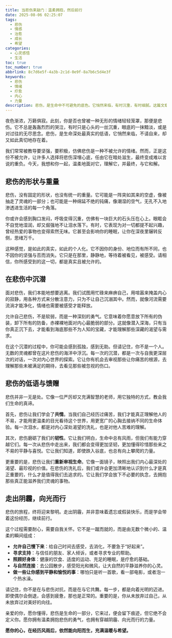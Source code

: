 ```yaml
---
title: 当悲伤来敲门：温柔拥抱，然后前行
date: 2025-08-06 02:25:07
tags:
  - 悲伤
  - 情感
  - 治愈
  - 成长
  - 希望
categories:
  - 心灵感悟
  - 生活
toc: true
toc_number: true
abbrlink: 8c7d6e5f-4a3b-2c1d-0e9f-8a7b6c5d4e3f
keywords:
  - 悲伤
  - 情绪
  - 疗愈
  - 内心
  - 力量
description: 悲伤，是生命中不可避免的底色。它悄然来临，有时沉重，有时细腻。这篇文章将带你走进悲伤的深处，学会温柔地拥抱它，理解它带来的馈赠，最终找到穿越阴霾、向光而行的力量。
---
```


夜色渐浓，万籁俱寂。此刻，你是否也曾被一种无形的情绪轻轻笼罩，那便是悲伤。它不总是轰轰烈烈的哭泣，有时只是心头的一丝沉重，眼底的一抹黯淡，或是对过往的无尽思念。悲伤，是生命深处最真实的低语，它悄然来临，不请自来，却又如此真切地存在着。

我们常常被教导要坚强，要积极，仿佛悲伤是一种不被允许的情绪。然而，正是这份不被允许，让许多人选择将悲伤深埋心底，任由它在暗处滋生，最终变成难以言说的重负。今天，我想和你一起，温柔地面对它，理解它，并最终，与它和解。

## 悲伤的形状与重量

悲伤，没有固定的形状，也没有统一的重量。它可能是一阵突如其来的空虚，像被抽走了灵魂的一部分；也可能是一种绵延不绝的钝痛，像潮湿的空气，无孔不入地渗透进生活的每一个角落。

你或许会感到胸口发闷，呼吸变得沉重，仿佛有一块巨大的石头压在心上。眼眶会不自觉地湿润，却又倔强地不让泪水落下。有时，它表现为对一切都提不起兴趣，曾经热爱的事物也变得索然无味。它甚至会影响你的睡眠，让你在深夜里辗转反侧，思绪万千。

这种感觉，是如此的真实，如此的个人化。它不因你的身份、地位而有所不同，也不因你的坚强与否而消失。它只是在那里，静静地，等待着被看见，被感受。请相信，你所感受到的这一切，都是真实且被允许的。

## 在悲伤中沉潜

面对悲伤，我们本能地想要逃离。我们试图用忙碌来麻痹自己，用喧嚣来掩盖内心的寂静，用各种方式来分散注意力，只为不让自己沉溺其中。然而，就像河流需要流淌才能净化，情绪也需要被感受才能释放。

允许自己悲伤，不是软弱，而是一种深刻的勇气。它意味着你愿意放下所有的伪装，卸下所有的防备，赤裸裸地面对内心最脆弱的部分。这就像潜入深海，只有当你真正沉下去，才能看到海底那些不为人知的宝藏，才能理解那些深藏的渴望与需求。

在这个沉潜的过程中，你可能会感到孤独，感到无助。但请记住，你不是一个人。无数的灵魂都曾在这片悲伤的海洋中浮沉。每一次的沉潜，都是一次与自我更深层次的对话，一次对内心世界的探索。它让你有机会去审视那些让你痛苦的根源，去理解那些未被满足的期待，去看见那些被忽视的伤口。

## 悲伤的低语与馈赠

悲伤并非一无是处。它像一位严厉却又充满智慧的老师，用它独特的方式，教会我们生命的真谛。

首先，悲伤让我们学会了**共情**。当我们自己经历过痛苦，我们才能真正理解他人的不易，才能用更温柔的目光看待这个世界，用更宽广的心胸去接纳不同的生命体验。每一次泪水，都是对内心深处渴望的洗礼，也是对他人苦难的理解。

其次，悲伤磨砺了我们的**韧性**。它让我们明白，生命中总有风雨，但我们有能力穿越它们。每一次从悲伤中走出来，我们都会变得更加坚韧，更加懂得珍惜那些来之不易的平静与喜悦。它让我们知道，即使跌入谷底，也总有向上攀爬的力量。

更重要的是，悲伤让我们**重新审视生命**。它像一面镜子，映照出我们内心最深处的渴望、最珍视的价值。在悲伤的洗礼后，我们或许会更加清晰地认识到什么才是真正重要的，什么才是值得我们去追求的。它让我们学会放下不必要的执念，去拥抱那些真正能滋养我们灵魂的事物。

## 走出阴霾，向光而行

悲伤的旅程，终将迎来黎明。走出阴霾，并非意味着遗忘或假装快乐，而是学会带着这份经历，继续前行。

这个过程需要耐心，需要自我关怀。它不是一蹴而就的，而是由无数个微小的、温柔的瞬间组成：

*   **允许自己慢下来**：给自己时间去感受，去消化，不要急于“好起来”。
*   **寻求支持**：与信任的朋友、家人倾诉，或者寻求专业的帮助。
*   **照顾好身体**：健康的饮食、适度的运动、充足的睡眠，是疗愈的基础。
*   **与自然连接**：去公园散步，感受阳光和微风，让大自然的平静滋养你的心灵。
*   **做一些让你感到平静和愉悦的事**：哪怕只是听一首歌，看一部电影，或者泡一个热水澡。

请记住，你不是在与悲伤对抗，而是在与它共舞。每一步，都是向着光明的迈进。即使偶尔会倒退，会感到疲惫，那也是正常的。重要的是，你从未放弃过自己，从未放弃过对美好的向往。

亲爱的你，愿你懂得，悲伤是生命的一部分，它来过，便会留下痕迹，但它绝不会定义你。愿你拥有温柔拥抱悲伤的勇气，也拥有穿越阴霾、向光而行的力量。

**愿你的心，在经历风雨后，依然能向阳而生，充满温暖与希望。**